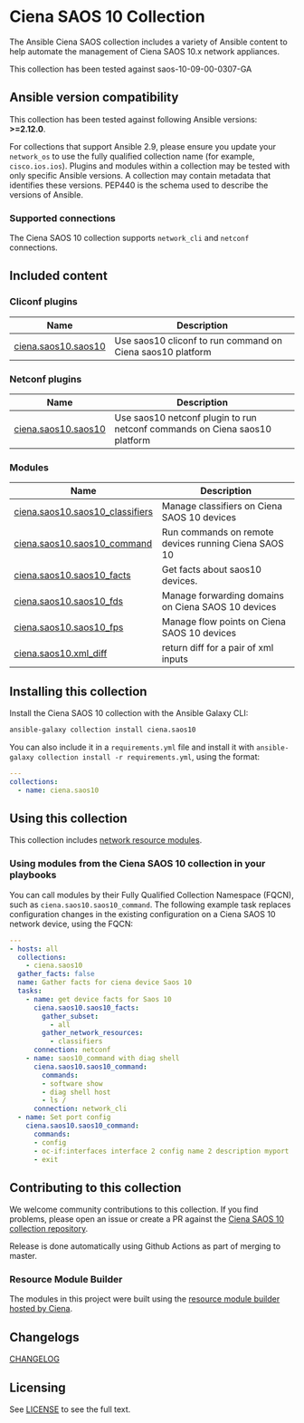 # Ciena SAOS 10 Collection

The Ansible Ciena SAOS collection includes a variety of Ansible content to help automate the management of Ciena SAOS 10.x network appliances.

This collection has been tested against saos-10-09-00-0307-GA

<!--start requires_ansible-->
## Ansible version compatibility

This collection has been tested against following Ansible versions: **>=2.12.0**.

For collections that support Ansible 2.9, please ensure you update your `network_os` to use the
fully qualified collection name (for example, `cisco.ios.ios`).
Plugins and modules within a collection may be tested with only specific Ansible versions.
A collection may contain metadata that identifies these versions.
PEP440 is the schema used to describe the versions of Ansible.
<!--end requires_ansible-->

### Supported connections

The Ciena SAOS 10 collection supports `network_cli` and `netconf` connections.

## Included content

<!--start collection content-->
### Cliconf plugins
Name | Description
--- | ---
[ciena.saos10.saos10](https://github.com/ciena/ciena.saos10/blob/master/docs/ciena.saos10.saos10_cliconf.rst)|Use saos10 cliconf to run command on Ciena saos10 platform

### Netconf plugins
Name | Description
--- | ---
[ciena.saos10.saos10](https://github.com/ciena/ciena.saos10/blob/master/docs/ciena.saos10.saos10_netconf.rst)|Use saos10 netconf plugin to run netconf commands on Ciena saos10 platform

### Modules
Name | Description
--- | ---
[ciena.saos10.saos10_classifiers](https://github.com/ciena/ciena.saos10/blob/master/docs/ciena.saos10.saos10_classifiers_module.rst)|Manage classifiers on Ciena SAOS 10 devices
[ciena.saos10.saos10_command](https://github.com/ciena/ciena.saos10/blob/master/docs/ciena.saos10.saos10_command_module.rst)|Run commands on remote devices running Ciena SAOS 10
[ciena.saos10.saos10_facts](https://github.com/ciena/ciena.saos10/blob/master/docs/ciena.saos10.saos10_facts_module.rst)|Get facts about saos10 devices.
[ciena.saos10.saos10_fds](https://github.com/ciena/ciena.saos10/blob/master/docs/ciena.saos10.saos10_fds_module.rst)|Manage forwarding domains on Ciena SAOS 10 devices
[ciena.saos10.saos10_fps](https://github.com/ciena/ciena.saos10/blob/master/docs/ciena.saos10.saos10_fps_module.rst)|Manage flow points on Ciena SAOS 10 devices
[ciena.saos10.xml_diff](https://github.com/ciena/ciena.saos10/blob/master/docs/ciena.saos10.xml_diff_module.rst)|return diff for a pair of xml inputs

<!--end collection content-->

## Installing this collection

Install the Ciena SAOS 10 collection with the Ansible Galaxy CLI:

```bash
ansible-galaxy collection install ciena.saos10
```

You can also include it in a `requirements.yml` file and install it with `ansible-galaxy collection install -r requirements.yml`, using the format:

```yaml
---
collections:
  - name: ciena.saos10
```

## Using this collection

This collection includes [network resource modules](https://docs.ansible.com/ansible/latest/network/user_guide/network_resource_modules.html).

### Using modules from the Ciena SAOS 10 collection in your playbooks

You can call modules by their Fully Qualified Collection Namespace (FQCN), such as `ciena.saos10.saos10_command`.
The following example task replaces configuration changes in the existing configuration on a Ciena SAOS 10 network device, using the FQCN:

```yaml
---
- hosts: all
  collections:
    - ciena.saos10
  gather_facts: false
  name: Gather facts for ciena device Saos 10
  tasks:
    - name: get device facts for Saos 10
      ciena.saos10.saos10_facts:
        gather_subset:
          - all
        gather_network_resources:
          - classifiers
      connection: netconf
    - name: saos10_command with diag shell
      ciena.saos10.saos10_command:
        commands:
        - software show
        - diag shell host
        - ls /
      connection: network_cli
  - name: Set port config
    ciena.saos10.saos10_command:
      commands:
      - config
      - oc-if:interfaces interface 2 config name 2 description myport
      - exit
```

## Contributing to this collection

We welcome community contributions to this collection. If you find problems, please open an issue or create a PR against the [Ciena SAOS 10 collection repository](https://github.com/ciena/ciena.saos10).

Release is done automatically using Github Actions as part of merging to master.

### Resource Module Builder

The modules in this project were built using the [resource module builder hosted by Ciena](https://github.com/ciena/resource_module_builder).

## Changelogs

[CHANGELOG](CHANGELOG.md)

## Licensing

See [LICENSE](LICENSE) to see the full text.
